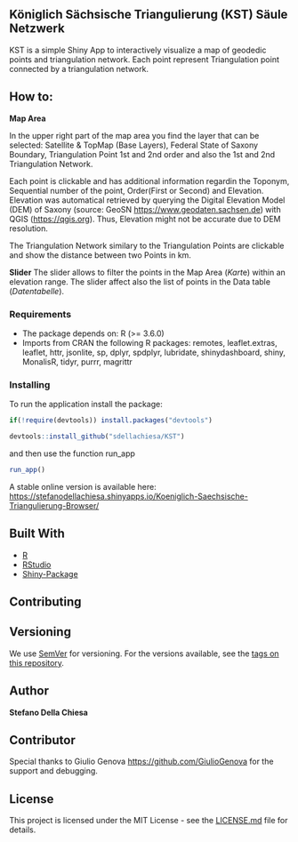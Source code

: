 ## Königlich  Sächsische Triangulierung (KST) Säule  Netzwerk
KST is a simple Shiny App to interactively visualize a map of geodedic points and triangulation network.
Each point represent Triangulation point connected by a triangulation network.

## How to:
**Map Area**

In the upper right part of the map area you find the layer that can be selected:
Satellite & TopMap (Base Layers), Federal State of Saxony Boundary, Triangulation Point 1st and 2nd order and also the 1st and 2nd Triangulation Network.

Each point is clickable and has additional information regardin the Toponym, Sequential number of the point, Order(First or Second) and Elevation.
Elevation was automatical retrieved by querying the Digital Elevation Model (DEM) of Saxony (source: GeoSN https://www.geodaten.sachsen.de) with QGIS (https://qgis.org). Thus, Elevation might not be accurate due to DEM resolution.

The Triangulation Network similary to the Triangulation Points are clickable and show the distance between two Points in km.

**Slider**
The slider allows to filter the points in the Map Area (*Kart*e) within an elevation range.
The slider affect also the list of points in the Data table (*Datentabelle*).


### Requirements

- The package depends on: R (>= 3.6.0)
- Imports from CRAN the following R packages:
	  remotes, leaflet.extras, leaflet, httr, jsonlite, sp, dplyr, spdplyr, lubridate, shinydashboard, shiny, MonalisR, tidyr, purrr, magrittr

### Installing

To run the application install the package:

```R
if(!require(devtools)) install.packages("devtools")

devtools::install_github("sdellachiesa/KST")
```
and then use the function run_app

```R
run_app()
```

A stable online version is available here:
https://stefanodellachiesa.shinyapps.io/Koeniglich-Saechsische-Triangulierung-Browser/


## Built With

* [R](https://www.r-project.org/) 
* [RStudio](https://rstudio.com/)
* [Shiny-Package](https://shiny.rstudio.com/)

## Contributing



## Versioning

We use [SemVer](http://semver.org/) for versioning. For the versions available, see the [tags on this repository](https://github.com/your/project/tags). 

## Author

**Stefano Della Chiesa** 
## Contributor
Special thanks to Giulio Genova https://github.com/GiulioGenova for the support and debugging.

## License

This project is licensed under the MIT License - see the [LICENSE.md](LICENSE.md) file for details.

